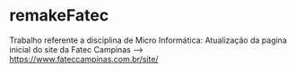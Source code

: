 # remakeFatec
Trabalho referente a disciplina de Micro Informática: 
Atualização da pagina inicial do site da Fatec Campinas --> https://www.fateccampinas.com.br/site/
